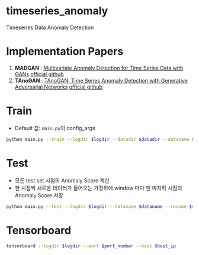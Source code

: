 # timeseries_anomaly
Timeseries Data Anomaly Detection

# Implementation Papers

1. **MADGAN** : [Multivariate Anomaly Detection for Time Series Data with GANs](https://arxiv.org/abs/1901.04997) [official github](https://github.com/LiDan456/MAD-GANs)
2. **TAnoGAN** : [TAnoGAN: Time Series Anomaly Detection with Generative Adversarial Networks](https://arxiv.org/pdf/2008.09567.pdf) [official github](https://github.com/mdabashar/TAnoGAN)


# Train 

- Default 값: `main.py`의 config_args

```bash
python main.py --train --logdir $logdir --datadir $datadir --dataname $dataname --epochs $epochs --batch_size $batch_size --scale $method --gen_loss $loss --window_size $window_size 
```

# Test

- 모든 test set 시점의 Anomaly Score 계산
- 한 시점씩 새로운 데이터가 들어오는 가정하에 window 마다 맨 마지막 시점의 Anomaly Score 저장

```bash
python main.py --test --logdir $logdir --dataname $dataname --resume $version --scale $method --scale $scale --lam $lambda --optim_iter $iteration
```

# Tensorboard

```bash
tensorboard --logdir $logdir --port $port_number --host $host_ip
```
